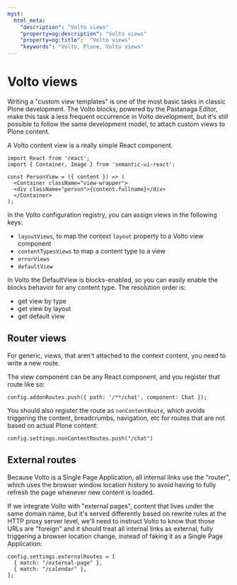 ```yaml
---
myst:
  html_meta:
    "description": "Volto views"
    "property=og:description": "Volto views"
    "property=og:title":  "Volto views"
    "keywords": "Volto, Plone, Volto views"
---
```


# Volto views

Writing a "custom view templates" is one of the most basic tasks in classic
Plone development. The Volto blocks, powered by the Pastanaga Editor, make
this task a less frequent occurrence in Volto development, but it's still
possible to follow the same development model, to attach custom views to Plone
content.

A Volto content view is a really simple React component.

```
import React from 'react';
import { Container, Image } from 'semantic-ui-react';

const PersonView = ({ content }) => (
  <Container className="view-wrapper">
  <div className="person">{content.fullname}</div>
  </Container>
);
```

In the Volto configuration registry, you can assign views in the following keys:

- `layoutViews`, to map the context `layout` property to a Volto view component
- `contentTypesViews` to map a content type to a view
- `errorViews`
- `defaultView`

In Volto the DefaultView is blocks-enabled, so you can easily enable the blocks
behavior for any content type. The resolution order is:

- get view by type
- get view by layout
- get default view

## Router views

For generic, views, that aren't attached to the context content, you need to
write a new route.

The view component can be any React component, and you register that route like
so:

```
config.addonRoutes.push({ path: '/**/chat', component: Chat });
```

You should also register the route as `nonContentRoute`, which avoids
triggering the content, breadcrumbs, navigation, etc for routes that are not
based on actual Plone content:

```
config.settings.nonContentRoutes.push("/chat")
```

## External routes

Because Volto is a Single Page Application, all internal links use the
"router", which uses the browser window location history to avoid having to
fully refresh the page whenever new content is loaded.

If we integrate Volto with "external pages", content that lives under the same
domain name, but it's served differently based on rewrite rules at the HTTP
proxy server level, we'll need to instruct Volto to know that those URLs are
"foreign" and it should treat all internal links as external, fully triggering
a browser location change, instead of faking it as a Single Page Application:

```
config.settings.externalRoutes = [
  { match: "/external-page" },
  { match: "/calendar" },
];
```
